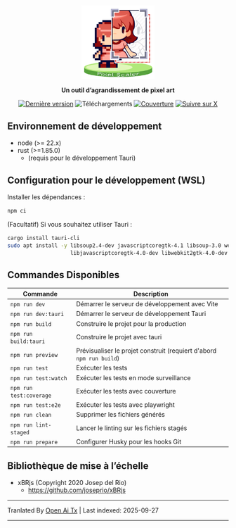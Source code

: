 <div align="center">  
  <a href="https://irokaru.github.io/pixel-scaler/">
    <img src="https://raw.githubusercontent.com/irokaru/pixel-scaler/master/./public/logo.png" width="33%" alt="Logo Pixel Scaler"/>
  </a>
  <p><b>Un outil d’agrandissement de pixel art</b></p>

  <!-- Badges -->
  <p>
    <a href="https://github.com/irokaru/pixel-scaler/releases/latest"><img src="https://img.shields.io/github/v/release/irokaru/pixel-scaler.svg?style=for-the-badge" alt="Dernière version"/></a>
    <img src="https://img.shields.io/github/downloads/irokaru/pixel-scaler/total?style=for-the-badge" alt="Téléchargements"/>
    <a href="https://app.codecov.io/gh/irokaru/pixel-scaler/tree/master"><img src="https://img.shields.io/codecov/c/github/irokaru/pixel-scaler?style=for-the-badge" alt="Couverture"/></a>
    <a href="https://x.com/IroKaru"><img src="https://img.shields.io/twitter/follow/irokaru?style=for-the-badge" alt="Suivre sur X"/></a>
  </p>
</div>

## Environnement de développement

* node (>= 22.x)
* rust (>=1.85.0)
  * (requis pour le développement Tauri)

## Configuration pour le développement (WSL)

Installer les dépendances :

```sh
npm ci
```

(Facultatif) Si vous souhaitez utiliser Tauri :

```sh
cargo install tauri-cli
sudo apt install -y libsoup2.4-dev javascriptcoregtk-4.1 libsoup-3.0 webkit2gtk-4.1 \
                    libjavascriptcoregtk-4.0-dev libwebkit2gtk-4.0-dev librsvg2-dev
```

## Commandes Disponibles

| Commande                | Description                                               |
|-------------------------|-----------------------------------------------------------|
| `npm run dev`           | Démarrer le serveur de développement avec Vite           |
| `npm run dev:tauri`     | Démarrer le serveur de développement Tauri                |
| `npm run build`         | Construire le projet pour la production                    |
| `npm run build:tauri`   | Construire le projet avec tauri                            |
| `npm run preview`       | Prévisualiser le projet construit (requiert d'abord `npm run build`) |
| `npm run test`          | Exécuter les tests                                        |
| `npm run test:watch`    | Exécuter les tests en mode surveillance                    |
| `npm run test:coverage` | Exécuter les tests avec couverture                         |
| `npm run test:e2e`      | Exécuter les tests avec playwright                         |
| `npm run clean`         | Supprimer les fichiers générés                             |
| `npm run lint-staged`   | Lancer le linting sur les fichiers stagés                  |
| `npm run prepare`       | Configurer Husky pour les hooks Git                        |

## Bibliothèque de mise à l’échelle

* xBRjs (Copyright 2020 Josep del Rio)
  * https://github.com/joseprio/xBRjs



---


Tranlated By [Open Ai Tx](https://github.com/OpenAiTx/OpenAiTx) | Last indexed: 2025-09-27


---